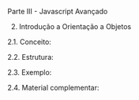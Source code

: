 Parte III - Javascript Avançado

2. Introdução a Orientação a Objetos

2.1. Conceito:

2.2. Estrutura:

2.3. Exemplo:

2.4. Material complementar:
